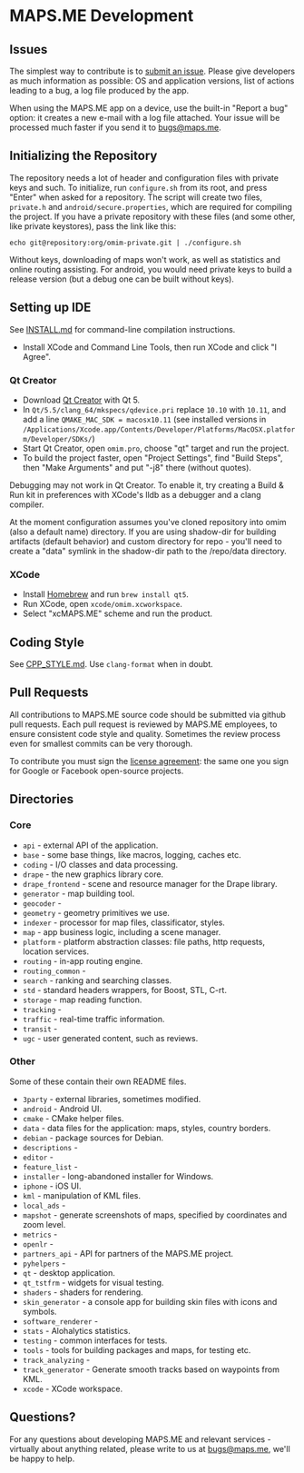 # MAPS.ME Development

## Issues

The simplest way to contribute is to [submit an issue](https://github.com/omapsapp/omapsapp/issues).
Please give developers as much information as possible: OS and application versions,
list of actions leading to a bug, a log file produced by the app.

When using the MAPS.ME app on a device, use the built-in "Report a bug" option:
it creates a new e-mail with a log file attached. Your issue will be processed much
faster if you send it to bugs@maps.me.

## Initializing the Repository

The repository needs a lot of header and configuration files with private keys and such.
To initialize, run `configure.sh` from its root, and press "Enter" when asked for a
repository. The script will create two files, `private.h` and `android/secure.properties`,
which are required for compiling the project. If you have a private repository with
these files (and some other, like private keystores), pass the link like this:

    echo git@repository:org/omim-private.git | ./configure.sh

Without keys, downloading of maps won't work, as well as statistics and online routing
assisting. For android, you would need private keys to build a release version (but
a debug one can be built without keys).

## Setting up IDE

See [INSTALL.md](INSTALL.md) for command-line compilation instructions.

* Install XCode and Command Line Tools, then run XCode and click "I Agree".

### Qt Creator

* Download [Qt Creator](http://www.qt.io/download-open-source/) with Qt 5.
* In `Qt/5.5/clang_64/mkspecs/qdevice.pri` replace `10.10` with `10.11`, and
    add a line `QMAKE_MAC_SDK = macosx10.11` (see installed versions in
    `/Applications/Xcode.app/Contents/Developer/Platforms/MacOSX.platform/Developer/SDKs/`)
* Start Qt Creator, open `omim.pro`, choose "qt" target and run the project.
* To build the project faster, open "Project Settings", find "Build Steps", then
    "Make Arguments" and put "-j8" there (without quotes).

Debugging may not work in Qt Creator. To enable it, try creating a Build & Run kit in
preferences with XCode's lldb as a debugger and a clang compiler.

At the moment configuration assumes you've cloned repository into omim (also a default name) directory.
If you are using shadow-dir for building artifacts (default behavior) and custom directory for repo -
you'll need to create a "data" symlink in the shadow-dir path to the /repo/data directory.

### XCode

* Install [Homebrew](http://brew.sh/) and run `brew install qt5`.
* Run XCode, open `xcode/omim.xcworkspace`.
* Select "xcMAPS.ME" scheme and run the product.

## Coding Style

See [CPP_STYLE.md](CPP_STYLE.md). Use `clang-format` when in doubt.

## Pull Requests

All contributions to MAPS.ME source code should be submitted via github pull requests.
Each pull request is reviewed by MAPS.ME employees, to ensure consistent code style
and quality. Sometimes the review process even for smallest commits can be
very thorough.

To contribute you must sign the [license agreement](CLA.md): the same one you
sign for Google or Facebook open-source projects.

## Directories

### Core

* `api` - external API of the application.
* `base` - some base things, like macros, logging, caches etc.
* `coding` - I/O classes and data processing.
* `drape` - the new graphics library core.
* `drape_frontend` - scene and resource manager for the Drape library.
* `generator` - map building tool.
* `geocoder` -
* `geometry` - geometry primitives we use.
* `indexer` - processor for map files, classificator, styles.
* `map` - app business logic, including a scene manager.
* `platform` - platform abstraction classes: file paths, http requests, location services.
* `routing` - in-app routing engine.
* `routing_common` -
* `search` - ranking and searching classes.
* `std` - standard headers wrappers, for Boost, STL, C-rt.
* `storage` - map reading function.
* `tracking` -
* `traffic` - real-time traffic information.
* `transit` -
* `ugc` - user generated content, such as reviews.

### Other

Some of these contain their own README files.

* `3party` - external libraries, sometimes modified.
* `android` - Android UI.
* `cmake` - CMake helper files.
* `data` - data files for the application: maps, styles, country borders.
* `debian` - package sources for Debian.
* `descriptions` -
* `editor` -
* `feature_list` -
* `installer` - long-abandoned installer for Windows.
* `iphone` - iOS UI.
* `kml` - manipulation of KML files.
* `local_ads` -
* `mapshot` - generate screenshots of maps, specified by coordinates and zoom level.
* `metrics` -
* `openlr` -
* `partners_api` - API for partners of the MAPS.ME project.
* `pyhelpers` -
* `qt` - desktop application.
* `qt_tstfrm` - widgets for visual testing.
* `shaders` - shaders for rendering.
* `skin_generator` - a console app for building skin files with icons and symbols.
* `software_renderer` -
* `stats` - Alohalytics statistics.
* `testing` - common interfaces for tests.
* `tools` - tools for building packages and maps, for testing etc.
* `track_analyzing` -
* `track_generator` - Generate smooth tracks based on waypoints from KML.
* `xcode` - XCode workspace.

## Questions?

For any questions about developing MAPS.ME and relevant services - virtually about anything related,
please write to us at bugs@maps.me, we'll be happy to help.
